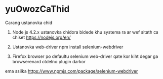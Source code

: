 # yuOwozCaThid

Carang ustanovka chid

1) Node js 4.2.x ustanovka chidora
bidede khu systema ra ar wef sitath ca chiset
https://nodejs.org/en/

2) Ustanovka web-driver
npm install selenium-webdriver

3) Firefox browser po defaultu selenium web-driver qate kor kiht
degar ga browserenard otdelno plugin darkor

ema ssilka https://www.npmjs.com/package/selenium-webdriver
